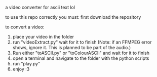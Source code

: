 a video converter for ascii text lol

to use this repo correctly you must:
first download the repository

to convert a video:
1. place your video in the folder
2. run "videoExtract.py" wait for it to finish
(Note: if an FFMPEG error shows, ignore it. This is planned to be part of the audio.)
3. Run either "toASCII.py" or "toColourASCII" and wait for it to finish
4. open a terminal and navigate to the folder with the python scripts
5. run "play.py"
6. enjoy :3
